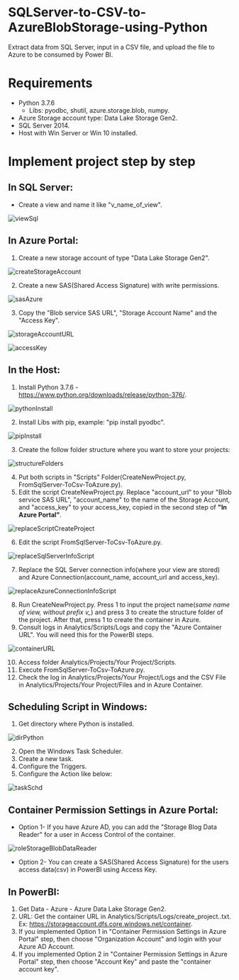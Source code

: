 # SQLServer-to-CSV-to-AzureBlobStorage-using-Python
Extract data from SQL Server, input in a CSV file, and upload the file to Azure to be consumed by Power BI.

# Requirements
* Python 3.7.6
  * Libs: pyodbc, shutil, azure.storage.blob, numpy.
* Azure Storage account type: Data Lake Storage Gen2.
* SQL Server 2014.
* Host with Win Server or Win 10 installed.

# Implement project step by step

## In SQL Server:
* Create a view and name it like "v_name_of_view".

![viewSql](https://github.com/andreismael/SQLServer-to-CSV-to-AzureBlobStorage-using-Python/blob/master/Images/viewSqlServer.png)
  
## In Azure Portal:
1. Create a new storage account of type "Data Lake Storage Gen2".

![createStorageAccount](https://github.com/andreismael/SQLServer-to-CSV-to-AzureBlobStorage-using-Python/blob/master/Images/storageAccountAzure.png)

2. Create a new SAS(Shared Access Signature) with write permissions.

![sasAzure](https://github.com/andreismael/SQLServer-to-CSV-to-AzureBlobStorage-using-Python/blob/master/Images/sasAzure.png)

3. Copy the "Blob service SAS URL", "Storage Account Name" and the "Access Key".

![storageAccountURL](https://github.com/andreismael/SQLServer-to-CSV-to-AzureBlobStorage-using-Python/blob/master/Images/blobServiceSasURL.png)

![accessKey](https://github.com/andreismael/SQLServer-to-CSV-to-AzureBlobStorage-using-Python/blob/master/Images/accessKey.png)

## In the Host:
1. Install Python 3.7.6 - https://www.python.org/downloads/release/python-376/.

![pythonInstall](https://github.com/andreismael/SQLServer-to-CSV-to-AzureBlobStorage-using-Python/blob/master/Images/pythonInstall.png)

2. Install Libs with pip, example: "pip install pyodbc".

![pipInstall](https://github.com/andreismael/SQLServer-to-CSV-to-AzureBlobStorage-using-Python/blob/master/Images/pipInstall.png)

3. Create the follow folder structure where you want to store your projects:

![structureFolders](https://github.com/andreismael/SQLServer-to-CSV-to-AzureBlobStorage-using-Python/blob/master/Images/structureFolders.png)

4. Put both scripts in "Scripts" Folder(CreateNewProject.py, FromSqlServer-ToCsv-ToAzure.py).
5. Edit the script CreateNewProject.py. Replace "account_url" to your "Blob service SAS URL", "account_name" to the name of the Storage Account, and "access_key" to your access_key, copied in the second step of **"In Azure Portal"**.

![replaceScriptCreateProject](https://github.com/andreismael/SQLServer-to-CSV-to-AzureBlobStorage-using-Python/blob/master/Images/replaceScriptCreateProject.png)

6. Edit the script FromSqlServer-ToCsv-ToAzure.py. 

![replaceSqlServerInfoScript](https://github.com/andreismael/SQLServer-to-CSV-to-AzureBlobStorage-using-Python/blob/master/Images/replaceSqlServerInfoScript.png)

7. Replace the SQL Server connection info(where your view are stored) and Azure Connection(account_name, account_url and access_key).

![replaceAzureConnectionInfoScript](https://github.com/andreismael/SQLServer-to-CSV-to-AzureBlobStorage-using-Python/blob/master/Images/replaceAzureConnectionInfoScript.png)

8. Run CreateNewProject.py. Press 1 to input the project name(*same name of view, without prefix v_*) and press 3 to create the structure folder of the project. After that, press 1 to create the container in Azure.
9. Consult logs in Analytics/Scripts/Logs and copy the "Azure Container URL". You will need this for the PowerBI steps.

![containerURL](https://github.com/andreismael/SQLServer-to-CSV-to-AzureBlobStorage-using-Python/blob/master/Images/containerURL.png)

10. Access folder Analytics/Projects/Your Project/Scripts.
11. Execute FromSqlServer-ToCsv-ToAzure.py.
12. Check the log in Analytics/Projects/Your Project/Logs and the CSV File in Analytics/Projects/Your Project/Files and in Azure Container.

## Scheduling Script in Windows:
1. Get directory where Python is installed.

![dirPython](https://github.com/andreismael/SQLServer-to-CSV-to-AzureBlobStorage-using-Python/blob/master/Images/dirPython.png)

2. Open the Windows Task Scheduler.
3. Create a new task.
4. Configure the Triggers.
5. Configure the Action like below:

![taskSchd](https://github.com/andreismael/SQLServer-to-CSV-to-AzureBlobStorage-using-Python/blob/master/Images/taskSchd.png)
  
## Container Permission Settings in Azure Portal:
* Option 1- If you have Azure AD, you can add the "Storage Blog Data Reader" for a user in Access Control of the container.

![roleStorageBlobDataReader](https://github.com/andreismael/SQLServer-to-CSV-to-AzureBlobStorage-using-Python/blob/master/Images/roleStorageBlobDataReader.png)

* Option 2- You can create a SAS(Shared Access Signature) for the users access data(csv) in PowerBI using Access Key.
  
## In PowerBI:
1. Get Data - Azure - Azure Data Lake Storage Gen2.
2. URL: Get the container URL in Analytics/Scripts/Logs/create_project..txt. Ex: https://storageaccount.dfs.core.windows.net/container.
3. If you implemented Option 1 in "Container Permission Settings in Azure Portal" step, then choose "Organization Account" and login with your Azure AD Account. 
4. If you implemented Option 2 in "Container Permission Settings in Azure Portal" step, then choose "Account Key" and paste the "container account key".
  

  
